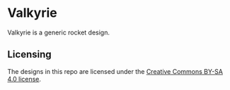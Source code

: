 # Valkyrie

Valkyrie is a generic rocket design.

## Licensing

The designs in this repo are licensed under the [Creative Commons BY-SA 4.0 license](https://creativecommons.org/licenses/by-sa/4.0/).
